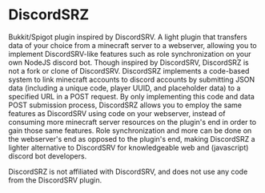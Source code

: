 # DiscordSRZ
Bukkit/Spigot plugin inspired by DiscordSRV. A light plugin that transfers data of your choice from a minecraft server to a webserver, allowing you to implement DiscordSRV-like features such as role synchronization on your own NodeJS discord bot.
Though inspired by DiscordSRV, DiscordSRZ is not a fork or clone of DiscordSRV. DiscordSRZ implements a code-based system to link minecraft accounts to discord accounts by submitting JSON data (including a unique code, player UUID, and placeholder data) to a specified URL in a POST request.
By only implementing this code and data POST submission process, DiscordSRZ allows you to employ the same features as DiscordSRV using code on your webserver, instead of consuming more minecraft server resources on the plugin's end in order to gain those same features. Role synchronization and more
can be done on the webserver's end as opposed to the plugin's end, making DiscordSRZ a lighter alternative to DiscordSRV for knowledgeable web and (javascript) discord bot developers.

DiscordSRZ is not affiliated with DiscordSRV, and does not use any code from the DiscordSRV plugin.
